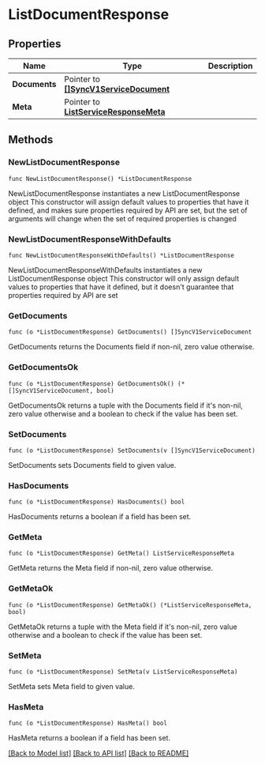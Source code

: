 # ListDocumentResponse

## Properties

Name | Type | Description
------------ | ------------- | -------------
**Documents** | Pointer to [**[]SyncV1ServiceDocument**](SyncV1ServiceDocument.md) |  | [optional] 
**Meta** | Pointer to [**ListServiceResponseMeta**](ListServiceResponse_meta.md) |  | [optional] 

## Methods

### NewListDocumentResponse

`func NewListDocumentResponse() *ListDocumentResponse`

NewListDocumentResponse instantiates a new ListDocumentResponse object
This constructor will assign default values to properties that have it defined,
and makes sure properties required by API are set, but the set of arguments
will change when the set of required properties is changed

### NewListDocumentResponseWithDefaults

`func NewListDocumentResponseWithDefaults() *ListDocumentResponse`

NewListDocumentResponseWithDefaults instantiates a new ListDocumentResponse object
This constructor will only assign default values to properties that have it defined,
but it doesn't guarantee that properties required by API are set

### GetDocuments

`func (o *ListDocumentResponse) GetDocuments() []SyncV1ServiceDocument`

GetDocuments returns the Documents field if non-nil, zero value otherwise.

### GetDocumentsOk

`func (o *ListDocumentResponse) GetDocumentsOk() (*[]SyncV1ServiceDocument, bool)`

GetDocumentsOk returns a tuple with the Documents field if it's non-nil, zero value otherwise
and a boolean to check if the value has been set.

### SetDocuments

`func (o *ListDocumentResponse) SetDocuments(v []SyncV1ServiceDocument)`

SetDocuments sets Documents field to given value.

### HasDocuments

`func (o *ListDocumentResponse) HasDocuments() bool`

HasDocuments returns a boolean if a field has been set.

### GetMeta

`func (o *ListDocumentResponse) GetMeta() ListServiceResponseMeta`

GetMeta returns the Meta field if non-nil, zero value otherwise.

### GetMetaOk

`func (o *ListDocumentResponse) GetMetaOk() (*ListServiceResponseMeta, bool)`

GetMetaOk returns a tuple with the Meta field if it's non-nil, zero value otherwise
and a boolean to check if the value has been set.

### SetMeta

`func (o *ListDocumentResponse) SetMeta(v ListServiceResponseMeta)`

SetMeta sets Meta field to given value.

### HasMeta

`func (o *ListDocumentResponse) HasMeta() bool`

HasMeta returns a boolean if a field has been set.


[[Back to Model list]](../README.md#documentation-for-models) [[Back to API list]](../README.md#documentation-for-api-endpoints) [[Back to README]](../README.md)



